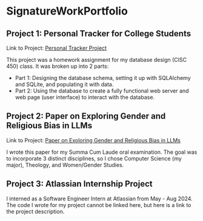 # SignatureWorkPortfolio

## Project 1: Personal Tracker for College Students

Link to Project: [Personal Tracker Project](https://github.com/ngon3769/Personal-Tracker-Project/tree/main)

This project was a homework assignment for my database design (CISC 450) class. It was broken up into 2 parts:
- Part 1: Designing the database schema, setting it up with SQLAlchemy and SQLite, and populating it with data.
- Part 2: Using the database to create a fully functional web server and web page (user interface) to interact with the database.


## Project 2: Paper on Exploring Gender and Religious Bias in LLMs

Link to Project: [Paper on Exoloring Gender and Religious Bias in LLMs](https://github.com/ngon3769/Summa-Cum-Laude-Paper/tree/main)

I wrote this paper for my Summa Cum Laude oral examination. The goal was to incorporate 3 distinct disciplines, so I chose
Computer Science (my major), Theology, and Women/Gender Studies.

## Project 3: Atlassian Internship Project

I interned as a Software Engineer Intern at Atlassian from May - Aug 2024. The code I wrote for my project cannot be linked
here, but here is a link to the project description.

